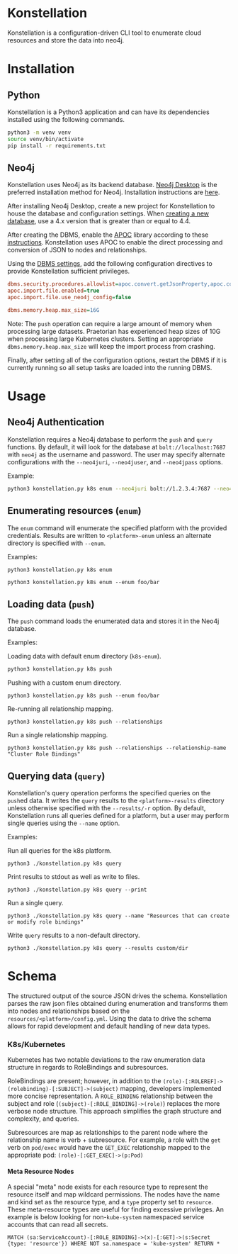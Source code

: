 # Konstellation

Konstellation is a configuration-driven CLI tool to enumerate cloud resources and store the data into neo4j.

# Installation

## Python
Konstellation is a Python3 application and can have its dependencies installed using the following commands.

```bash
python3 -m venv venv
source venv/bin/activate
pip install -r requirements.txt
```

## Neo4j

Konstellation uses Neo4j as its backend database. [Neo4j Desktop](https://neo4j.com/download/) is the preferred installation method for Neo4j. Installation instructions are [here](https://neo4j.com/docs/desktop-manual/current/installation/download-installation/). 

After installing Neo4j Desktop, create a new project for Konstellation to house the database and configuration settings. When [creating a new database](https://neo4j.com/developer/neo4j-desktop/#desktop-create-DBMS), use a 4.x version that is greater than or equal to 4.4.

After creating the DBMS, enable the [APOC]() library according to these [instructions](https://neo4j.com/labs/apoc/4.1/installation/#neo4j-desktop). Konstellation uses APOC to enable the direct processing and conversion of JSON to nodes and relationships.

Using the [DBMS settings](https://neo4j.com/labs/apoc/4.1/installation/#neo4j-desktop), add the following configuration directives to provide Konstellation sufficient privileges.

```ini
dbms.security.procedures.allowlist=apoc.convert.getJsonProperty,apoc.convert.toJson,apoc.convert.toList,apoc.create.setProperties,apoc.create.setProperty,apoc.create.uuid,apoc.do.case,apoc.do.when,apoc.load.json,apoc.map.flatten,apoc.map.removeKeys,apoc.merge.node,apoc.merge.relationship,apoc.nodes.get,apoc.text.regreplace,apoc.text.replace,apoc.text.split
apoc.import.file.enabled=true
apoc.import.file.use_neo4j_config=false

dbms.memory.heap.max_size=16G
```

Note: The `push` operation can require a large amount of memory when processing large datasets. Praetorian has experienced heap sizes of 10G when processing large Kubernetes clusters. Setting an appropriate `dbms.memory.heap.max_size` will keep the import process from crashing.

Finally, after setting all of the configuration options, restart the DBMS if it is currently running so all setup tasks are loaded into the running DBMS.

# Usage

## Neo4j Authentication
Konstellation requires a Neo4j database to perform the `push` and `query` functions. By default, it will look for the database at `bolt://localhost:7687` with `neo4j` as the username and password. The user may specify alternate configurations with the `--neo4juri`, `--neo4juser`, and `--neo4jpass` options.

Example:

```bash
python3 konstellation.py k8s enum --neo4juri bolt://1.2.3.4:7687 --neo4juser konstellation --neo4jpass konstellation
```


## Enumerating resources (`enum`)

The `enum` command will enumerate the specified platform with the provided credentials. Results are written to `<platform>-enum` unless an alternate directory is specified with `--enum`.

Examples:

```bash
python3 konstellation.py k8s enum
```

```
python3 konstellation.py k8s enum --enum foo/bar
```

## Loading data (`push`)
The `push` command loads the enumerated data and stores it in the Neo4j database.

Examples:

Loading data with default enum directory (`k8s-enum`).
```bash
python3 konstellation.py k8s push
```

Pushing with a custom enum directory.
```
python3 konstellation.py k8s push --enum foo/bar
```

Re-running all relationship mapping.
```
python3 konstellation.py k8s push --relationships
```

Run a single relationship mapping.
```
python3 konstellation.py k8s push --relationships --relationship-name "Cluster Role Bindings"
```


## Querying data (`query`)
Konstellation's query operation performs the specified queries on the `push`ed data. It writes the `query` results to the `<platform>-results` directory unless otherwise specified with the `--results/-r` option. By default, Konstellation runs all queries defined for a platform, but a user may perform single queries using the `--name` option.

Examples:

Run all queries for the k8s platform.
```
python3 ./konstellation.py k8s query 
```

Print results to stdout as well as write to files.
```
python3 ./konstellation.py k8s query --print
```

Run a single query.
```
python3 ./konstellation.py k8s query --name "Resources that can create or modify role bindings"
```

Write `query` results to a non-default directory.
```
python3 ./konstellation.py k8s query --results custom/dir
```

# Schema
The structured output of the source JSON drives the schema. Konstellation parses the raw json files obtained during enumeration and transforms them into nodes and relationships based on the `resources/<platform>/config.yml`. Using the data to drive the schema allows for rapid development and default handling of new data types.

### K8s/Kubernetes
Kubernetes has two notable deviations to the raw enumeration data structure in regards to RoleBindings and subresources.

RoleBindings are present; however, in addition to the `(role)-[:ROLEREF]->(rolebinding)-[:SUBJECT]->(subject)` mapping, developers implemented more concise representation. A `ROLE_BINDING` relationship between the subject and role (`(subject)-[:ROLE_BINDING]->(role)`) replaces the more verbose node structure. This approach simplifies the graph structure and complexity, and queries.

Subresources are map as relationships to the parent node where the relationship name is verb + subresource. For example, a role with the `get` verb on `pod/exec` would have the `GET_EXEC` relationship mapped to the appropriate pod: `(role)-[:GET_EXEC]->(p:Pod)`

#### Meta Resource Nodes

A special "meta" node exists for each resource type to represent the resource itself and map wildcard permissions. The nodes have the name and kind set as the resource type, and a `type` property set to `resource`. These meta-resource types are useful for finding excessive privileges. An example is below looking for non-`kube-system` namespaced service accounts that can read all secrets.

```cypher
MATCH (sa:ServiceAccount)-[:ROLE_BINDING]->(x)-[:GET]->(s:Secret {type: 'resource'}) WHERE NOT sa.namespace = 'kube-system' RETURN *
```